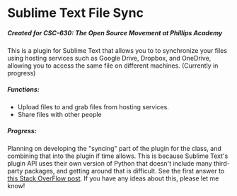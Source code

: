 # Sublime Text File Sync
##### Created for CSC-630: The Open Source Movement at Phillips Academy


This is a plugin for Sublime Text that allows you to to synchronize your files using hosting services such as Google Drive, Dropbox, and OneDrive, allowing you to access the same file on different machines. (Currently in progress)


##### Functions: 
* Upload files to and grab files from hosting services.
* Share files with other people

##### Progress:
Planning on developing the "syncing" part of the plugin for the class, and combining that into the plugin if time allows. This is because Sublime Text's plugin API uses their own version of Python that doesn't include many third-party packages, and getting around that is difficult. See the first answer to [this Stack OverFlow post](https://stackoverflow.com/questions/47483393/sublime-text-3-creating-plugin-adding-external-python-libraries). If you have any ideas about this, please let me know!

